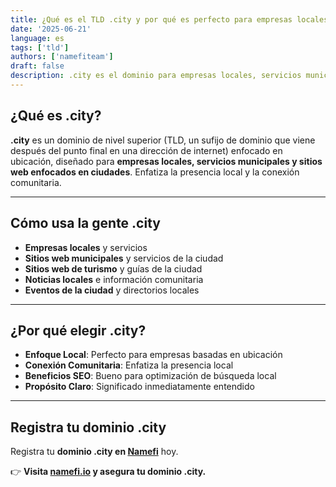 ```yaml
---
title: ¿Qué es el TLD .city y por qué es perfecto para empresas locales?
date: '2025-06-21'
language: es
tags: ['tld']
authors: ['namefiteam']
draft: false
description: .city es el dominio para empresas locales, servicios municipales y sitios web enfocados en ciudades. Perfecto para establecer presencia local.
---
```


## **¿Qué es .city?**

**.city** es un dominio de nivel superior (TLD, un sufijo de dominio que viene después del punto final en una dirección de internet) enfocado en ubicación, diseñado para **empresas locales, servicios municipales y sitios web enfocados en ciudades**. Enfatiza la presencia local y la conexión comunitaria.

---

## **Cómo usa la gente .city**

* **Empresas locales** y servicios
* **Sitios web municipales** y servicios de la ciudad
* **Sitios web de turismo** y guías de la ciudad
* **Noticias locales** e información comunitaria
* **Eventos de la ciudad** y directorios locales

---

## **¿Por qué elegir .city?**

* **Enfoque Local**: Perfecto para empresas basadas en ubicación
* **Conexión Comunitaria**: Enfatiza la presencia local
* **Beneficios SEO**: Bueno para optimización de búsqueda local
* **Propósito Claro**: Significado inmediatamente entendido

---

## **Registra tu dominio .city**

Registra tu **dominio .city en [Namefi](https://namefi.io)** hoy.

👉 **Visita [namefi.io](https://namefi.io) y asegura tu dominio .city.**
